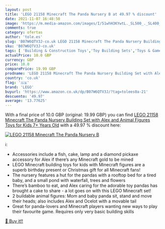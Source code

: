 ```yaml
---
layout: post
title: 'LEGO 21158 Minecraft The Panda Nursery B at 49.97 % discount'
date: 2021-11-07 16:48:50
image: 'https://m.media-amazon.com/images/I/51whH3KYwtL._SL500_._SL400_.jpg'
comments: true
category: ofertas
author: 'tole.es'
slug: 'B07W6QTV3J-co.uk LEGO 21158 Minecraft The Panda Nursery Building Set...'
sku: 'B07W6QTV3J-co.uk'
tags: [ 'Building & Construction Toys','Toy Building Sets','Toys & Games','Toys Store','lego', ]
actualPrice: 10.0 GBP
currency: GBP
price: 10.0
comparePrice: 19.99 GBP
prodname: 'LEGO 21158 Minecraft The Panda Nursery Building Set with Alex and Animal Figures  Toys for Kids 7+ Years Old'
country: 'co.uk'
flag: '🇬🇧'
brand: 'LEGO'
buyurl: 'https://www.amazon.co.uk/dp/B07W6QTV3J/?tag=tolees0a-21'
descuento: '49.97'
average: '13.77625'
---
```


With a final price of 10.0 GBP (original: 19.99 GBP) you can find [LEGO 21158 Minecraft The Panda Nursery Building Set with Alex and Animal Figures  Toys for Kids 7+ Years Old](https://www.amazon.co.uk/dp/B07W6QTV3J/?tag=tolees0a-21) with a  49.97 % discount here:

[![LEGO 21158 Minecraft The Panda Nursery B](https://m.media-amazon.com/images/I/51whH3KYwtL._SL500_._SL400_.jpg)](https://www.amazon.co.uk/dp/B07W6QTV3J/?tag=tolees0a-21)

ℹ️:

- Accessories include a fish, cake, lamp and a diamond pickaxe accessory for Alex if there’s any Minecraft gold to be mined
- LEGO Minecraft building toys for kids with Minecraft figures are a superb birthday present or Christmas gift for all Minecraft fans!
- The nursery features a hut for the pandas with a rooftop bed for a tired baby, and a small pond with waterfall, trees and flowers
- There’s bamboo to eat, and Alex caring for the adorable toy pandas has brought a cake to share - a lot goes on with this LEGO Minecraft set!
- 2 buildable animal figures: Mom and baby panda sit, stand and move their heads; also includes Alex and Ocelot with a movable tail
- Great for panda-lovers and Minecraft players wanting new ways to play their favourite game. Requires only very basic building skills

[🛒 Buy it!!](https://www.amazon.co.uk/dp/B07W6QTV3J/?tag=tolees0a-21)

